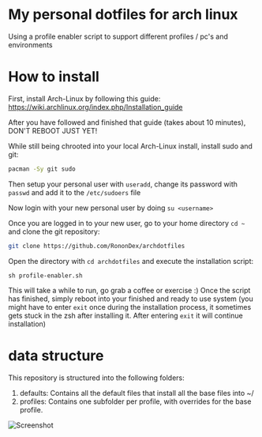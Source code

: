 # My personal dotfiles for arch linux

Using a profile enabler script to support different profiles / pc's and environments

# How to install

First, install Arch-Linux by following this guide: https://wiki.archlinux.org/index.php/Installation_guide

After you have followed and finished that guide (takes about 10 minutes), DON'T REBOOT JUST YET!

While still being chrooted into your local Arch-Linux install, install sudo and git:

```bash
pacman -Sy git sudo
```

Then setup your personal user with `useradd`, change its password with `passwd` and add it to the `/etc/sudoers` file

Now login with your new personal user by doing `su <username>`

Once you are logged in to your new user, go to your home directory `cd ~` and clone the git repository:

```bash
git clone https://github.com/RononDex/archdotfiles
```

Open the directory with `cd archdotfiles` and execute the installation script:

```
sh profile-enabler.sh
```

This will take a while to run, go grab a coffee or exercise :)
Once the script has finished, simply reboot into your finished and ready to use system (you might have to enter `exit` once during the installation process, it sometimes gets stuck in the zsh after installing it. After entering `exit` it will continue installation)

# data structure

This repository is structured into the following folders:

1. defaults: Contains all the default files that install all the base files into ~/
2. profiles: Contains one subfolder per profile, with overrides for the base profile.

![Screenshot](https://github.com/RononDex/archdotfiles/raw/master/Screenshot.png)
